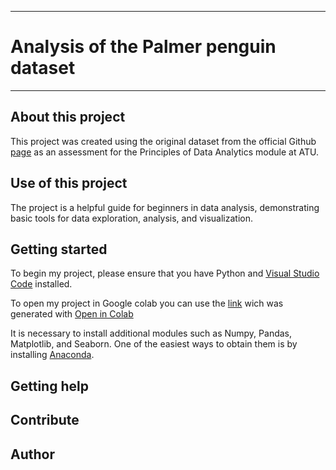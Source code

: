 ***

# Analysis of the Palmer penguin dataset

***

## About this project
This project was created using the original dataset from the official Github [page](https://allisonhorst.github.io/palmerpenguins/) as an assessment for the Principles of Data Analytics module at ATU.

## Use of this project

The project is a helpful guide for beginners in data analysis, demonstrating basic tools for data exploration, analysis, and visualization.

## Getting started



To begin my project, please ensure that you have Python and [Visual Studio Code](https://code.visualstudio.com/) installed. 

To open my project in Google colab you can use the [link](https://colab.research.google.com/github/Kate-217/principles_of_da/blob/main/penguins.ipynb) wich was generated with [Open in Colab](https://openincolab.com/)



It is necessary to install additional modules such as Numpy, Pandas, Matplotlib, and Seaborn. One of the easiest ways to obtain them is by installing [Anaconda](https://www.anaconda.com/download).




## Getting help

## Contribute

## Author


